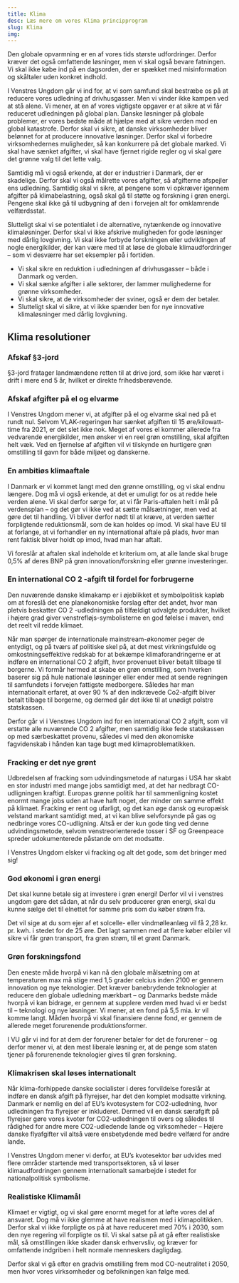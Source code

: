 ```yaml
---
title: Klima
desc: Læs mere om vores Klima principprogram
slug: Klima
img: 
---
```


Den globale opvarmning er en af vores tids største udfordringer. Derfor kræver det også omfattende løsninger, men vi skal også bevare fatningen. Vi skal ikke købe ind på en dagsorden, der er spækket med misinformation og skåltaler uden konkret indhold.

I Venstres Ungdom går vi ind for, at vi som samfund skal bestræbe os på at reducere vores udledning af drivhusgasser. Men vi vinder ikke kampen ved at stå alene. Vi mener, at en af vores vigtigste opgaver er at sikre at vi får reduceret udledningen på global plan. Danske løsninger på globale problemer, er vores bedste måde at hjælpe med at sikre verden mod en global katastrofe. Derfor skal vi sikre, at danske virksomheder bliver belønnet for at producere innovative løsninger. Derfor skal vi forbedre virksomhedernes muligheder, så kan konkurrere på det globale marked. Vi skal have sænket afgifter, vi skal have fjernet rigide regler og vi skal gøre det grønne valg til det lette valg.

Samtidig må vi også erkende, at der er industrier i Danmark, der er skadelige. Derfor skal vi også målrette vores afgifter, så afgifterne afspejler ens udledning. Samtidig skal vi sikre, at pengene som vi opkræver igennem afgifter på klimabelastning, også skal gå til støtte og forskning i grøn energi. Pengene skal ikke gå til udbygning af den i forvejen alt for omklamrende velfærdsstat.

Slutteligt skal vi se potentialet i de alternative, nytænkende og innovative klimaløsninger. Derfor skal vi ikke afskrive muligheden for gode løsninger med dårlig lovgivning. Vi skal ikke forbyde forskningen eller udviklingen af nogle energikilder, der kan være med til at løse de globale klimaudfordringer – som vi desværre har set eksempler på i fortiden.

- Vi skal sikre en reduktion i udledningen af drivhusgasser – både i Danmark og verden.
- Vi skal sænke afgifter i alle sektorer, der lammer mulighederne for grønne virksomheder.
- Vi skal sikre, at de virksomheder der sviner, også er dem der betaler.
- Slutteligt skal vi sikre, at vi ikke spænder ben for nye innovative klimaløsninger med dårlig lovgivning.

## Klima resolutioner

### Afskaf §3-jord

§3-jord fratager landmændene retten til at drive jord, som ikke har været i drift i mere end 5 år, hvilket er direkte frihedsberøvende.

### Afskaf afgifter på el og elvarme

I Venstres Ungdom mener vi, at afgifter på el og elvarme skal ned på et rundt nul. Selvom VLAK-regeringen har sænket afgiften til 15 øre/kilowatt-time fra 2021, er det slet ikke nok. Meget af vores el kommer allerede fra vedvarende energikilder, men ønsker vi en reel grøn omstilling, skal afgiften helt væk. Ved en fjernelse af afgiften vil vi tilskynde en hurtigere grøn omstilling til gavn for både miljøet og danskerne.

### En ambitiøs klimaaftale

I Danmark er vi kommet langt med den grønne omstilling, og vi skal endnu længere. Dog må vi også erkende, at det er umuligt for os at redde hele verden alene. Vi skal derfor sørge for, at vi får Paris-aftalen helt i mål på verdensplan – og det gør vi ikke ved at sætte målsætninger, men ved at gøre det til handling. Vi bliver derfor nødt til at kræve, at verden sætter forpligtende reduktionsmål, som de kan holdes op imod. Vi skal have EU til at forlange, at vi forhandler en ny international aftale på plads, hvor man rent faktisk bliver holdt op imod, hvad man har aftalt. 

Vi foreslår at aftalen skal indeholde et kriterium om, at alle lande skal bruge 0,5% af deres BNP på grøn innovation/forskning eller grønne investeringer.

### En international CO 2 -afgift til fordel for forbrugerne

Den nuværende danske klimakamp er i øjeblikket et symbolpolitisk kapløb om at foreslå det ene planøkonomiske forslag efter det andet, hvor man pletvis beskatter CO 2 -udledningen på tilfældigt udvalgte produkter, hvilket i højere grad giver venstrefløjs-symbolisterne en god følelse i maven, end det reelt vil redde klimaet. 

Når man spørger de internationale mainstream-økonomer peger de entydigt, og på tværs af politiske skel på, at det mest virkningsfulde og omkostningseffektive redskab for at bekæmpe klimaforandringerne er at indføre en international CO 2 afgift, hvor provenuet bliver betalt tilbage til borgerne. Vi formår hermed at skabe en grøn omstilling, som hverken baserer sig på hule nationale løsninger eller ender med at sende regningen til samfundets i forvejen fattigste medborgere. Således har man internationalt erfaret, at over 90 % af den indkrævede Co2-afgift bliver betalt tilbage til borgerne, og dermed går det ikke til at unødigt polstre statskassen. 

Derfor går vi i Venstres Ungdom ind for en international CO 2 afgift, som vil erstatte alle nuværende CO 2 afgifter, men samtidig ikke fede statskassen op med særbeskattet provenu, således vi med den økonomiske fagvidenskab i hånden kan tage bugt med klimaproblematikken.

### Fracking er det nye grønt

Udbredelsen af fracking som udvindingsmetode af naturgas i USA har skabt en stor industri med mange jobs samtidigt med, at det har nedbragt CO-udligningen kraftigt. Europas grønne politik har til sammenligning kostet enormt mange jobs uden at have haft noget, der minder om samme effekt på klimaet. Fracking er rent og ufarligt, og det kan øge dansk og europæisk velstand markant samtidigt med, at vi kan blive selvforsynde på gas og nedbringe vores CO-udligning. Altså er der kun gode ting ved denne udvindingsmetode, selvom venstreorienterede tosser i SF og Greenpeace spreder udokumenterede påstande om det modsatte. 

I Venstres Ungdom elsker vi fracking og alt det gode, som det bringer med sig!

### God økonomi i grøn energi

Det skal kunne betale sig at investere i grøn energi! Derfor vil vi i venstres ungdom gøre det sådan, at når du selv producerer grøn energi, skal du kunne sælge det til elnettet for samme pris som du køber strøm fra.

Det vil sige at du som ejer af et solcelle- eller vindmølleanlæg vil få 2,28 kr. pr. kwh. i stedet for de 25 øre. Det lagt sammen med at flere køber elbiler vil sikre vi får grøn transport, fra grøn strøm, til et grønt Danmark.

### Grøn forskningsfond

Den eneste måde hvorpå vi kan nå den globale målsætning om at temperaturen max må stige med 1,5 grader celcius inden 2100 er gennem innovation og nye teknologier. Det kræver banebrydende teknologier at reducere den globale udledning mærkbart – og Danmarks bedste måde hvorpå vi kan bidrage, er gennem at supplere verden med hvad vi er bedst til – teknologi og nye løsninger. Vi mener, at en fond på 5,5 mia. kr vil komme langt. Måden hvorpå vi skal finansiere denne fond, er gennem de allerede meget forurenende produktionsformer. 

I VU går vi ind for at dem der forurener betaler for det de forurener – og derfor mener vi, at den mest liberale løsning er, at de penge som staten tjener på forurenende teknologier gives til grøn forskning.

### Klimakrisen skal løses internationalt

Når klima-forhippede danske socialister i deres forvildelse foreslår at indføre en dansk afgift på flyrejser, har det den komplet modsatte virkning. Danmark er nemlig en del af EU’s kvotesystem for CO2-udledning, hvor udledningen fra flyrejser er inkluderet. Dermed vil en dansk særafgift på flyrejser gøre vores kvoter for CO2-udledningen til overs og således til rådighed for andre mere CO2-udledende lande og virksomheder – Højere danske flyafgifter vil altså være ensbetydende med bedre velfærd for andre lande. 

I Venstres Ungdom mener vi derfor, at EU’s kvotesektor bør udvides med flere områder startende med transportsektoren, så vi løser klimaudfordringen gennem internationalt samarbejde i stedet for nationalpolitisk symbolisme.

### Realistiske Klimamål

Klimaet er vigtigt, og vi skal gøre enormt meget for at løfte vores del af ansvaret. Dog må vi ikke glemme at have realismen med i klimapolitikken. Derfor skal vi ikke forpligte os på at have reduceret med 70% i 2030, som den nye regering vil forpligte os til. Vi skal satse på at gå efter realistiske mål, så omstillingen ikke skader dansk erhvervsliv, og kræver for omfattende indgriben i helt normale menneskers dagligdag. 

Derfor skal vi gå efter en gradvis omstilling frem mod CO-neutralitet i 2050, men hvor vores virksomheder og befolkningen kan følge med.